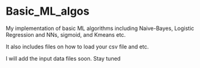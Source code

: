 # Basic_ML_algos
My implementation of basic ML algorithms including Naive-Bayes, Logistic Regression and NNs, sigmoid,  and Kmeans etc.

It also includes files on how to load your csv file and etc. 

I will add the input data files soon. Stay tuned 


